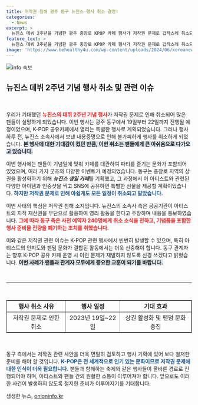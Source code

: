 ```yaml
---
title: 저작권 침해 광주 동구 뉴진스 행사 취소 결정!
categories:
  - News
excerpt: >
  뉴진스 데뷔 2주년을 기념한 광주 충장로 KPOP 카페 행사가 저작권 문제로 갑작스레 취소되며 팬들의 실망이 커지고 있다. 기념품과 인증샷 이벤트까지 계획되었으나, 소속사의 경고로 인해 모든 준비가 물거품이 됐다.
feature_text: >
  뉴진스 데뷔 2주년을 기념한 광주 충장로 KPOP 카페 행사가 저작권 문제로 갑작스레 취소되며 팬들의 실망이 커지고 있다. 기념품과 인증샷 이벤트까지 계획되었으나, 소속사의 경고로 인해 모든 준비가 물거품이 됐다.
image: 'https://www.behealthy4u.com/wp-content/uploads/2024/06/koreanews.jpg'
---
```


<p><img src="https://www.behealthy4u.com/wp-content/uploads/2024/06/koreanews.jpg" alt="info 속보" /></p>

<h2 data-ke-size="size26">뉴진스 데뷔 2주년 기념 행사 취소 및 관련 이슈</h2>

<p data-ke-size="size16">&nbsp;</p>

<p>우리가 기대했던 <b><span style="color: #ee2323;">뉴진스의 데뷔 2주년 기념 행사</span></b>가 저작권 문제로 인해 취소되어 많은 팬들이 실망하게 되었습니다. 이번 행사는 광주 동구에서 19일부터 22일까지 진행될 예정이었으며, K-POP 공유카페에서 열리는 특별한 행사로 계획되었습니다. 그러나 행사 하루 전, 뉴진스 소속사에서 보낸 내용증명으로 인해 불가피하게 행사를 취소하게 되었습니다. <b><span style="background-color: #21538527;">본 행사에 대한 기대감이 컸던 만큼, 이번 취소는 팬들에게 큰 아쉬움으로 다가오고 있습니다.</span></b> </p>

<p>이번 행사에는 팬들이 기념일에 맞춰 카페를 대관하여 파티를 즐기는 문화가 포함되어 있었으며, 여러 가지 굿즈와 다양한 이벤트가 예정되었습니다. 동구는 충장로 지역의 상권을 활성화하기 위해 <strong><em>뉴진스 생일 카페</em></strong>를 기획했고, 그 과정에서 이 아티스트와 관련된 다양한 아이템과 인증샷을 찍고 SNS에 공유하면 특별한 선물을 제공할 계획이었습니다. <b><span style="color: #1a5490;">하지만 저작권 문제로 인해 아쉽게도 모든 일정이 취소되고 말았습니다.</span></b></p>

<p>이번 사태의 핵심은 저작권 침해 소지입니다. 뉴진스의 소속사 측은 공공기관이 아티스트의 지적 재산권을 무단으로 활용하여 영리 활동을 한다고 주장하며 내용을 통보하였습니다. <b><span style="color: #ee2323;">그에 따라 동구 측은 사전 예약자 240명에게 취소 소식을 전하고, 기념품을 포함한 행사 준비물 전량을 폐기하는 조치를 취했습니다.</span></b> </p>

<p>이와 같은 저작권 관련 이슈는 K-POP 관련 행사에서 빈번히 발생할 수 있으며, 특히 아티스트의 인지도와 팬덤 문화가 결합된 활동에서는 더욱 신중해야 합니다. 동구 관계자는 향후 K-POP 공유 카페 운영 시 이런 문제가 재발하지 않도록 신경 쓰겠다고 밝혔습니다. <b><span style="background-color: #21538527;">이번 사례가 팬들과 관계자 모두에게 중요한 교훈이 되기를 바랍니다.</span></b></p>

<p data-ke-size="size16">&nbsp;</p>

<hr>

<p data-ke-size="size16">&nbsp;</p>

<table style="width: 100%; border-collapse: collapse;" border="1">
<tr>
<td style="text-align: center; height: 17px;"><b>행사 취소 사유</b></td>
<td style="text-align: center; height: 17px;"><b>행사 일정</b></td>
<td style="text-align: center; height: 17px;"><b>기대 효과</b></td>
</tr>
<tr>
<td style="text-align: center; height: 17px;">저작권 문제로 인한 취소</td>
<td style="text-align: center; height: 17px;">2023년 19일~22일</td>
<td style="text-align: center; height: 17px;">상권 활성화 및 팬덤 문화 증진</td>
</tr>
</table>

<p data-ke-size="size16">&nbsp;</p>

<p>동구 측에서는 저작권 관련 사안을 더욱 면밀히 검토하고 행사 기획에 있어 보다 철저한 준비를 해야 할 것입니다. <b><span style="color: #1a5490;">K-POP은 전 세계적으로 인기 있는 문화이므로 저작권 문제에 대한 인식이 더욱 필요합니다.</span></b> 팬들과 함께하는 축제와 같은 행사들이 올바른 경로로 진행되어야 하며, 아티스트와 팬들 간의 원활한 소통이 이루어져야 합니다. 앞으로도 이러한 사건이 발생하지 않도록 철저한 준비가 이루어지기를 기대합니다.</p>
생생한 뉴스, <a href="https://onioninfo.kr" rel="dofollow">onioninfo.kr</a>


